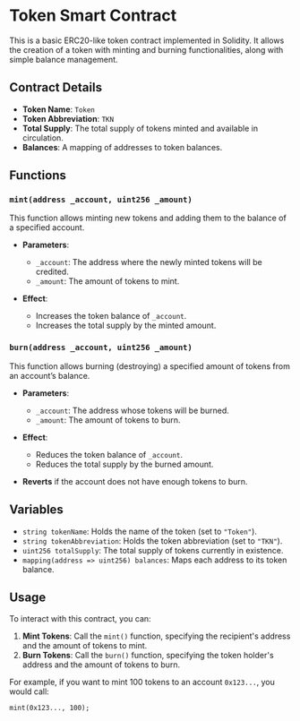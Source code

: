 # Token Smart Contract

This is a basic ERC20-like token contract implemented in Solidity. It allows the creation of a token with minting and burning functionalities, along with simple balance management.

## Contract Details

- **Token Name**: `Token`
- **Token Abbreviation**: `TKN`
- **Total Supply**: The total supply of tokens minted and available in circulation.
- **Balances**: A mapping of addresses to token balances.

## Functions

### `mint(address _account, uint256 _amount)`

This function allows minting new tokens and adding them to the balance of a specified account.

- **Parameters**:

  - `_account`: The address where the newly minted tokens will be credited.
  - `_amount`: The amount of tokens to mint.

- **Effect**:
  - Increases the token balance of `_account`.
  - Increases the total supply by the minted amount.

### `burn(address _account, uint256 _amount)`

This function allows burning (destroying) a specified amount of tokens from an account’s balance.

- **Parameters**:

  - `_account`: The address whose tokens will be burned.
  - `_amount`: The amount of tokens to burn.

- **Effect**:

  - Reduces the token balance of `_account`.
  - Reduces the total supply by the burned amount.

- **Reverts** if the account does not have enough tokens to burn.

## Variables

- `string tokenName`: Holds the name of the token (set to `"Token"`).
- `string tokenAbbreviation`: Holds the token abbreviation (set to `"TKN"`).
- `uint256 totalSupply`: The total supply of tokens currently in existence.
- `mapping(address => uint256) balances`: Maps each address to its token balance.

## Usage

To interact with this contract, you can:

1. **Mint Tokens**: Call the `mint()` function, specifying the recipient's address and the amount of tokens to mint.
2. **Burn Tokens**: Call the `burn()` function, specifying the token holder's address and the amount of tokens to burn.

For example, if you want to mint 100 tokens to an account `0x123...`, you would call:

```solidity
mint(0x123..., 100);
```

